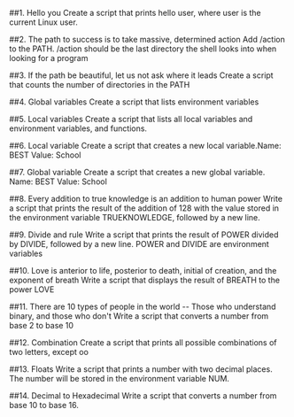 ##1. Hello you Create a script that prints hello user, where user is the current Linux user.

##2. The path to success is to take massive, determined action Add /action to the PATH. /action should be the last directory the shell looks into when looking for a program

##3. If the path be beautiful, let us not ask where it leads Create a script that counts the number of directories in the PATH

##4. Global variables Create a script that lists environment variables

##5. Local variables Create a script that lists all local variables and environment variables, and functions.

##6. Local variable Create a script that creates a new local variable.Name: BEST Value: School

##7. Global variable Create a script that creates a new global variable. Name: BEST Value: School

##8. Every addition to true knowledge is an addition to human power Write a script that prints the result of the addition of 128 with the value stored in the environment variable TRUEKNOWLEDGE, followed by a new line.

##9. Divide and rule Write a script that prints the result of POWER divided by DIVIDE, followed by a new line. POWER and DIVIDE are environment variables 

##10. Love is anterior to life, posterior to death, initial of creation, and the exponent of breath Write a script that displays the result of BREATH to the power LOVE

##11. There are 10 types of people in the world -- Those who understand binary, and those who don't Write a script that converts a number from base 2 to base 10

##12. Combination Create a script that prints all possible combinations of two letters, except oo

##13. Floats Write a script that prints a number with two decimal places. The number will be stored in the environment variable NUM.

##14. Decimal to Hexadecimal Write a script that converts a number from base 10 to base 16.


